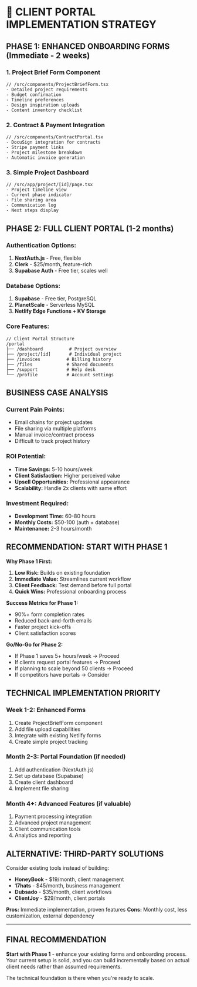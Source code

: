 # 🎯 CLIENT PORTAL IMPLEMENTATION STRATEGY

## PHASE 1: ENHANCED ONBOARDING FORMS (Immediate - 2 weeks)

### 1. Project Brief Form Component
```tsx
// /src/components/ProjectBriefForm.tsx
- Detailed project requirements
- Budget confirmation
- Timeline preferences  
- Design inspiration uploads
- Content inventory checklist
```

### 2. Contract & Payment Integration
```tsx
// /src/components/ContractPortal.tsx
- DocuSign integration for contracts
- Stripe payment links
- Project milestone breakdown
- Automatic invoice generation
```

### 3. Simple Project Dashboard
```tsx
// /src/app/project/[id]/page.tsx
- Project timeline view
- Current phase indicator
- File sharing area
- Communication log
- Next steps display
```

## PHASE 2: FULL CLIENT PORTAL (1-2 months)

### Authentication Options:
1. **NextAuth.js** - Free, flexible
2. **Clerk** - $25/month, feature-rich
3. **Supabase Auth** - Free tier, scales well

### Database Options:
1. **Supabase** - Free tier, PostgreSQL
2. **PlanetScale** - Serverless MySQL
3. **Netlify Edge Functions + KV Storage**

### Core Features:
```tsx
// Client Portal Structure
/portal
├── /dashboard          # Project overview
├── /project/[id]       # Individual project
├── /invoices          # Billing history  
├── /files             # Shared documents
├── /support           # Help desk
└── /profile           # Account settings
```

## BUSINESS CASE ANALYSIS

### Current Pain Points:
- Email chains for project updates
- File sharing via multiple platforms
- Manual invoice/contract process
- Difficult to track project history

### ROI Potential:
- **Time Savings:** 5-10 hours/week
- **Client Satisfaction:** Higher perceived value
- **Upsell Opportunities:** Professional appearance
- **Scalability:** Handle 2x clients with same effort

### Investment Required:
- **Development Time:** 60-80 hours
- **Monthly Costs:** $50-100 (auth + database)
- **Maintenance:** 2-3 hours/month

## RECOMMENDATION: START WITH PHASE 1

**Why Phase 1 First:**
1. **Low Risk:** Builds on existing foundation
2. **Immediate Value:** Streamlines current workflow
3. **Client Feedback:** Test demand before full portal
4. **Quick Wins:** Professional onboarding process

**Success Metrics for Phase 1:**
- 90%+ form completion rates
- Reduced back-and-forth emails
- Faster project kick-offs
- Client satisfaction scores

**Go/No-Go for Phase 2:**
- If Phase 1 saves 5+ hours/week → Proceed
- If clients request portal features → Proceed  
- If planning to scale beyond 50 clients → Proceed
- If competitors have portals → Consider

## TECHNICAL IMPLEMENTATION PRIORITY

### Week 1-2: Enhanced Forms
1. Create ProjectBriefForm component
2. Add file upload capabilities
3. Integrate with existing Netlify forms
4. Create simple project tracking

### Month 2-3: Portal Foundation (if needed)
1. Add authentication (NextAuth.js)
2. Set up database (Supabase)
3. Create client dashboard
4. Implement file sharing

### Month 4+: Advanced Features (if valuable)
1. Payment processing integration
2. Advanced project management
3. Client communication tools
4. Analytics and reporting

## ALTERNATIVE: THIRD-PARTY SOLUTIONS

Consider existing tools instead of building:
- **HoneyBook** - $19/month, client management
- **17hats** - $45/month, business management
- **Dubsado** - $35/month, client workflows
- **ClientJoy** - $29/month, client portals

**Pros:** Immediate implementation, proven features
**Cons:** Monthly cost, less customization, external dependency

---

## FINAL RECOMMENDATION

**Start with Phase 1** - enhance your existing forms and onboarding process. Your current setup is solid, and you can build incrementally based on actual client needs rather than assumed requirements.

The technical foundation is there when you're ready to scale.
